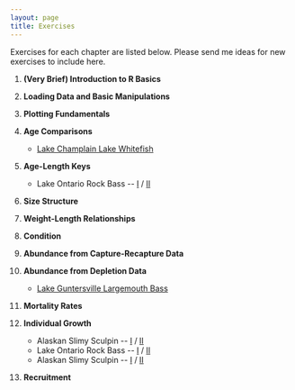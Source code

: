 ```yaml
---
layout: page
title: Exercises
---
```


Exercises for each chapter are listed below.  Please send me ideas for new exercises to include here.

1. **(Very Brief) Introduction to R Basics**
1. **Loading Data and Basic Manipulations**
1. **Plotting Fundamentals**
1. **Age Comparisons**
    * [Lake Champlain Lake Whitefish](AgeComp_LCLWhitefish.html)
1. **Age-Length Keys**
    * Lake Ontario Rock Bass -- [I](ALK_LORockBass_1.html) / [II](ALK_LORockBass_2.html)
1. **Size Structure**
1. **Weight-Length Relationships**
1. **Condition**
1. **Abundance from Capture-Recapture Data**
1. **Abundance from Depletion Data**
    * [Lake Guntersville Largemouth Bass](Depletion_LKLargemouth.html)
1. **Mortality Rates**
1. **Individual Growth**
    * Alaskan Slimy Sculpin -- [I](Growth_AKSculpin_1.html) / [II](Growth_AKSculpin_2.html)
    * Lake Ontario Rock Bass -- [I](Growth_LORockBass_1.html) / [II](Growth_LORockBass_2.html)
    * Alaskan Slimy Sculpin -- [I](Growth_EuroPerch_1.html) / [II](Growth_EuroPerch_2.html)

1. **Recruitment**
